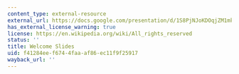 ```yaml
---
content_type: external-resource
external_url: https://docs.google.com/presentation/d/1S8PjNJoKDOqjZM1mkhFwfLMFMzA7DOy8tOODfJxSH6Q/
has_external_license_warning: true
license: https://en.wikipedia.org/wiki/All_rights_reserved
status: ''
title: Welcome Slides
uid: f41284ee-f674-4faa-af86-ec11f9f25917
wayback_url: ''
---
```

